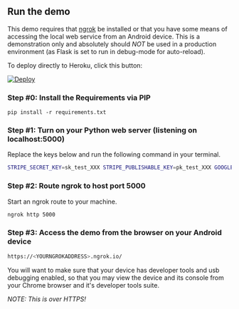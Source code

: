 
## Run the demo

This demo requires that [ngrok](https://ngrok.io/) be installed or that you have some means of accessing the local web service from an Android device.  This is a demonstration only and absolutely should *NOT* be used in a production environment (as Flask is set to run in debug-mode for auto-reload).

To deploy directly to Heroku, click this button:

[![Deploy](https://www.herokucdn.com/deploy/button.png)](https://heroku.com/deploy)

### Step #0: Install the Requirements via PIP

```
pip install -r requirements.txt
```

### Step #1: Turn on your Python web server (listening on localhost:5000)

Replace the keys below and run the following command in your terminal.

```bash
STRIPE_SECRET_KEY=sk_test_XXX STRIPE_PUBLISHABLE_KEY=pk_test_XXX GOOGLE_MERCHANT_ID=XXX python run.py
```

### Step #2: Route ngrok to host port 5000

Start an ngrok route to your machine.

```bash
ngrok http 5000
```

### Step #3: Access the demo from the browser on your Android device

```bash
https://<YOURNGROKADDRESS>.ngrok.io/
```

You will want to make sure that your device has developer tools and usb debugging enabled, so that you may view the device and its console from your Chrome browser and it's developer tools suite.

*NOTE: This is over HTTPS!*
